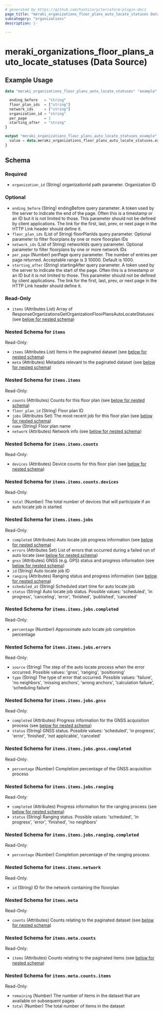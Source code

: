 ```yaml
---
# generated by https://github.com/hashicorp/terraform-plugin-docs
page_title: "meraki_organizations_floor_plans_auto_locate_statuses Data Source - terraform-provider-meraki"
subcategory: "organizations"
description: |-
  
---
```


# meraki_organizations_floor_plans_auto_locate_statuses (Data Source)



## Example Usage

```terraform
data "meraki_organizations_floor_plans_auto_locate_statuses" "example" {

  ending_before   = "string"
  floor_plan_ids  = ["string"]
  network_ids     = ["string"]
  organization_id = "string"
  per_page        = 1
  starting_after  = "string"
}

output "meraki_organizations_floor_plans_auto_locate_statuses_example" {
  value = data.meraki_organizations_floor_plans_auto_locate_statuses.example.items
}
```

<!-- schema generated by tfplugindocs -->
## Schema

### Required

- `organization_id` (String) organizationId path parameter. Organization ID

### Optional

- `ending_before` (String) endingBefore query parameter. A token used by the server to indicate the end of the page. Often this is a timestamp or an ID but it is not limited to those. This parameter should not be defined by client applications. The link for the first, last, prev, or next page in the HTTP Link header should define it.
- `floor_plan_ids` (List of String) floorPlanIds query parameter. Optional parameter to filter floorplans by one or more floorplan IDs
- `network_ids` (List of String) networkIds query parameter. Optional parameter to filter floorplans by one or more network IDs
- `per_page` (Number) perPage query parameter. The number of entries per page returned. Acceptable range is 3 10000. Default is 1000.
- `starting_after` (String) startingAfter query parameter. A token used by the server to indicate the start of the page. Often this is a timestamp or an ID but it is not limited to those. This parameter should not be defined by client applications. The link for the first, last, prev, or next page in the HTTP Link header should define it.

### Read-Only

- `items` (Attributes List) Array of ResponseOrganizationsGetOrganizationFloorPlansAutoLocateStatuses (see [below for nested schema](#nestedatt--items))

<a id="nestedatt--items"></a>
### Nested Schema for `items`

Read-Only:

- `items` (Attributes List) Items in the paginated dataset (see [below for nested schema](#nestedatt--items--items))
- `meta` (Attributes) Metadata relevant to the paginated dataset (see [below for nested schema](#nestedatt--items--meta))

<a id="nestedatt--items--items"></a>
### Nested Schema for `items.items`

Read-Only:

- `counts` (Attributes) Counts for this floor plan (see [below for nested schema](#nestedatt--items--items--counts))
- `floor_plan_id` (String) Floor plan ID
- `jobs` (Attributes Set) The most recent job for this floor plan (see [below for nested schema](#nestedatt--items--items--jobs))
- `name` (String) Floor plan name
- `network` (Attributes) Network info (see [below for nested schema](#nestedatt--items--items--network))

<a id="nestedatt--items--items--counts"></a>
### Nested Schema for `items.items.counts`

Read-Only:

- `devices` (Attributes) Device counts for this floor plan (see [below for nested schema](#nestedatt--items--items--counts--devices))

<a id="nestedatt--items--items--counts--devices"></a>
### Nested Schema for `items.items.counts.devices`

Read-Only:

- `total` (Number) The total number of devices that will participate if an auto locate job is started



<a id="nestedatt--items--items--jobs"></a>
### Nested Schema for `items.items.jobs`

Read-Only:

- `completed` (Attributes) Auto locate job progress information (see [below for nested schema](#nestedatt--items--items--jobs--completed))
- `errors` (Attributes Set) List of errors that occurred during a failed run of auto locate (see [below for nested schema](#nestedatt--items--items--jobs--errors))
- `gnss` (Attributes) GNSS (e.g. GPS) status and progress information (see [below for nested schema](#nestedatt--items--items--jobs--gnss))
- `id` (String) Auto locate job ID
- `ranging` (Attributes) Ranging status and progress information (see [below for nested schema](#nestedatt--items--items--jobs--ranging))
- `scheduled_at` (String) Scheduled start time for auto locate job
- `status` (String) Auto locate job status. Possible values: 'scheduled', 'in progress', 'canceling', 'error', 'finished', 'published', 'canceled'

<a id="nestedatt--items--items--jobs--completed"></a>
### Nested Schema for `items.items.jobs.completed`

Read-Only:

- `percentage` (Number) Approximate auto locate job completion percentage


<a id="nestedatt--items--items--jobs--errors"></a>
### Nested Schema for `items.items.jobs.errors`

Read-Only:

- `source` (String) The step of the auto locate process when the error occurred. Possible values: 'gnss', 'ranging', 'positioning'
- `type` (String) The type of error that occurred. Possible values: 'failure', 'no neighbors', 'missing anchors', 'wrong anchors', 'calculation failure', 'scheduling failure'


<a id="nestedatt--items--items--jobs--gnss"></a>
### Nested Schema for `items.items.jobs.gnss`

Read-Only:

- `completed` (Attributes) Progress information for the GNSS acquisition process (see [below for nested schema](#nestedatt--items--items--jobs--gnss--completed))
- `status` (String) GNSS status. Possible values: 'scheduled', 'in progress', 'error', 'finished', 'not applicable', 'canceled'

<a id="nestedatt--items--items--jobs--gnss--completed"></a>
### Nested Schema for `items.items.jobs.gnss.completed`

Read-Only:

- `percentage` (Number) Completion percentage of the GNSS acquisition process



<a id="nestedatt--items--items--jobs--ranging"></a>
### Nested Schema for `items.items.jobs.ranging`

Read-Only:

- `completed` (Attributes) Progress information for the ranging process (see [below for nested schema](#nestedatt--items--items--jobs--ranging--completed))
- `status` (String) Ranging status. Possible values: 'scheduled', 'in progress', 'error', 'finished', 'no neighbors'

<a id="nestedatt--items--items--jobs--ranging--completed"></a>
### Nested Schema for `items.items.jobs.ranging.completed`

Read-Only:

- `percentage` (Number) Completion percentage of the ranging process




<a id="nestedatt--items--items--network"></a>
### Nested Schema for `items.items.network`

Read-Only:

- `id` (String) ID for the network containing the floorplan



<a id="nestedatt--items--meta"></a>
### Nested Schema for `items.meta`

Read-Only:

- `counts` (Attributes) Counts relating to the paginated dataset (see [below for nested schema](#nestedatt--items--meta--counts))

<a id="nestedatt--items--meta--counts"></a>
### Nested Schema for `items.meta.counts`

Read-Only:

- `items` (Attributes) Counts relating to the paginated items (see [below for nested schema](#nestedatt--items--meta--counts--items))

<a id="nestedatt--items--meta--counts--items"></a>
### Nested Schema for `items.meta.counts.items`

Read-Only:

- `remaining` (Number) The number of items in the dataset that are available on subsequent pages
- `total` (Number) The total number of items in the dataset

